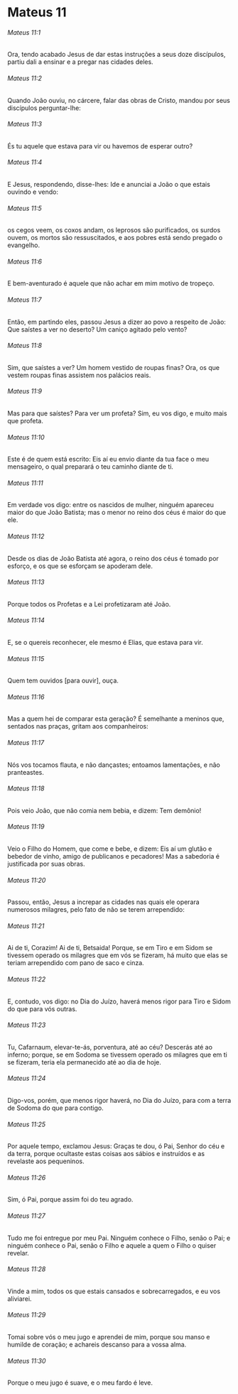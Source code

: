 # Mateus 11

###### Mateus 11:1

Ora, tendo acabado Jesus de dar estas instruções a seus doze discípulos, partiu dali a ensinar e a pregar nas cidades deles.

###### Mateus 11:2

Quando João ouviu, no cárcere, falar das obras de Cristo, mandou por seus discípulos perguntar-lhe:

###### Mateus 11:3

És tu aquele que estava para vir ou havemos de esperar outro?

###### Mateus 11:4

E Jesus, respondendo, disse-lhes: Ide e anunciai a João o que estais ouvindo e vendo:

###### Mateus 11:5

os cegos veem, os coxos andam, os leprosos são purificados, os surdos ouvem, os mortos são ressuscitados, e aos pobres está sendo pregado o evangelho.

###### Mateus 11:6

E bem-aventurado é aquele que não achar em mim motivo de tropeço.

###### Mateus 11:7

Então, em partindo eles, passou Jesus a dizer ao povo a respeito de João: Que saístes a ver no deserto? Um caniço agitado pelo vento?

###### Mateus 11:8

Sim, que saístes a ver? Um homem vestido de roupas finas? Ora, os que vestem roupas finas assistem nos palácios reais.

###### Mateus 11:9

Mas para que saístes? Para ver um profeta? Sim, eu vos digo, e muito mais que profeta.

###### Mateus 11:10

Este é de quem está escrito: Eis aí eu envio diante da tua face o meu mensageiro, o qual preparará o teu caminho diante de ti.

###### Mateus 11:11

Em verdade vos digo: entre os nascidos de mulher, ninguém apareceu maior do que João Batista; mas o menor no reino dos céus é maior do que ele.

###### Mateus 11:12

Desde os dias de João Batista até agora, o reino dos céus é tomado por esforço, e os que se esforçam se apoderam dele.

###### Mateus 11:13

Porque todos os Profetas e a Lei profetizaram até João.

###### Mateus 11:14

E, se o quereis reconhecer, ele mesmo é Elias, que estava para vir.

###### Mateus 11:15

Quem tem ouvidos [para ouvir], ouça.

###### Mateus 11:16

Mas a quem hei de comparar esta geração? É semelhante a meninos que, sentados nas praças, gritam aos companheiros:

###### Mateus 11:17

Nós vos tocamos flauta, e não dançastes; entoamos lamentações, e não pranteastes.

###### Mateus 11:18

Pois veio João, que não comia nem bebia, e dizem: Tem demônio!

###### Mateus 11:19

Veio o Filho do Homem, que come e bebe, e dizem: Eis aí um glutão e bebedor de vinho, amigo de publicanos e pecadores! Mas a sabedoria é justificada por suas obras.

###### Mateus 11:20

Passou, então, Jesus a increpar as cidades nas quais ele operara numerosos milagres, pelo fato de não se terem arrependido:

###### Mateus 11:21

Ai de ti, Corazim! Ai de ti, Betsaida! Porque, se em Tiro e em Sidom se tivessem operado os milagres que em vós se fizeram, há muito que elas se teriam arrependido com pano de saco e cinza.

###### Mateus 11:22

E, contudo, vos digo: no Dia do Juízo, haverá menos rigor para Tiro e Sidom do que para vós outras.

###### Mateus 11:23

Tu, Cafarnaum, elevar-te-ás, porventura, até ao céu? Descerás até ao inferno; porque, se em Sodoma se tivessem operado os milagres que em ti se fizeram, teria ela permanecido até ao dia de hoje.

###### Mateus 11:24

Digo-vos, porém, que menos rigor haverá, no Dia do Juízo, para com a terra de Sodoma do que para contigo.

###### Mateus 11:25

Por aquele tempo, exclamou Jesus: Graças te dou, ó Pai, Senhor do céu e da terra, porque ocultaste estas coisas aos sábios e instruídos e as revelaste aos pequeninos.

###### Mateus 11:26

Sim, ó Pai, porque assim foi do teu agrado.

###### Mateus 11:27

Tudo me foi entregue por meu Pai. Ninguém conhece o Filho, senão o Pai; e ninguém conhece o Pai, senão o Filho e aquele a quem o Filho o quiser revelar.

###### Mateus 11:28

Vinde a mim, todos os que estais cansados e sobrecarregados, e eu vos aliviarei.

###### Mateus 11:29

Tomai sobre vós o meu jugo e aprendei de mim, porque sou manso e humilde de coração; e achareis descanso para a vossa alma.

###### Mateus 11:30

Porque o meu jugo é suave, e o meu fardo é leve.

